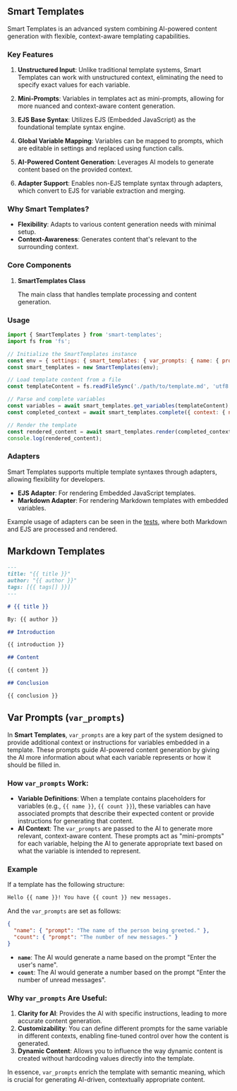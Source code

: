 ## Smart Templates

Smart Templates is an advanced system combining AI-powered content generation with flexible, context-aware templating capabilities.

### Key Features

1. **Unstructured Input**: Unlike traditional template systems, Smart Templates can work with unstructured context, eliminating the need to specify exact values for each variable.

2. **Mini-Prompts**: Variables in templates act as mini-prompts, allowing for more nuanced and context-aware content generation.

3. **EJS Base Syntax**: Utilizes EJS (Embedded JavaScript) as the foundational template syntax engine.

4. **Global Variable Mapping**: Variables can be mapped to prompts, which are editable in settings and replaced using function calls.

5. **AI-Powered Content Generation**: Leverages AI models to generate content based on the provided context.

6. **Adapter Support**: Enables non-EJS template syntax through adapters, which convert to EJS for variable extraction and merging.

### Why Smart Templates?

- **Flexibility**: Adapts to various content generation needs with minimal setup.
- **Context-Awareness**: Generates content that's relevant to the surrounding context.

### Core Components

1. **SmartTemplates Class**

   The main class that handles template processing and content generation.


### Usage

```js
import { SmartTemplates } from 'smart-templates';
import fs from 'fs';

// Initialize the SmartTemplates instance
const env = { settings: { smart_templates: { var_prompts: { name: { prompt: 'name prompt' } } } } };
const smart_templates = new SmartTemplates(env);

// Load template content from a file
const templateContent = fs.readFileSync('./path/to/template.md', 'utf8');

// Parse and complete variables
const variables = await smart_templates.get_variables(templateContent);
const completed_context = await smart_templates.complete({ context: { name: 'Alice' }, system_prompt: 'Enhance the content.' });

// Render the template
const rendered_content = await smart_templates.render(completed_context);
console.log(rendered_content);
```

### Adapters

Smart Templates supports multiple template syntaxes through adapters, allowing flexibility for developers.

- **EJS Adapter**: For rendering Embedded JavaScript templates.
- **Markdown Adapter**: For rendering Markdown templates with embedded variables.

Example usage of adapters can be seen in the [tests](/test/), where both Markdown and EJS are processed and rendered.

## Markdown Templates

```md
---
title: "{{ title }}"
author: "{{ author }}"
tags: [{{ tags[] }}]
---

# {{ title }}

By: {{ author }}

## Introduction

{{ introduction }}

## Content

{{ content }}

## Conclusion

{{ conclusion }}

```

## Var Prompts (`var_prompts`)

In **Smart Templates**, `var_prompts` are a key part of the system designed to provide additional context or instructions for variables embedded in a template. These prompts guide AI-powered content generation by giving the AI more information about what each variable represents or how it should be filled in.

### How `var_prompts` Work:

- **Variable Definitions**: When a template contains placeholders for variables (e.g., `{{ name }}`, `{{ count }}`), these variables can have associated prompts that describe their expected content or provide instructions for generating that content.
- **AI Context**: The `var_prompts` are passed to the AI to generate more relevant, context-aware content. These prompts act as "mini-prompts" for each variable, helping the AI to generate appropriate text based on what the variable is intended to represent.

### Example

If a template has the following structure:

```markdown
Hello {{ name }}! You have {{ count }} new messages.
```

And the `var_prompts` are set as follows:

```json
{
  "name": { "prompt": "The name of the person being greeted." },
  "count": { "prompt": "The number of new messages." }
}
```

- **`name`**: The AI would generate a name based on the prompt "Enter the user's name".
- **`count`**: The AI would generate a number based on the prompt "Enter the number of unread messages".

### Why `var_prompts` Are Useful:

1. **Clarity for AI**: Provides the AI with specific instructions, leading to more accurate content generation.
2. **Customizability**: You can define different prompts for the same variable in different contexts, enabling fine-tuned control over how the content is generated.
3. **Dynamic Content**: Allows you to influence the way dynamic content is created without hardcoding values directly into the template.

In essence, `var_prompts` enrich the template with semantic meaning, which is crucial for generating AI-driven, contextually appropriate content.